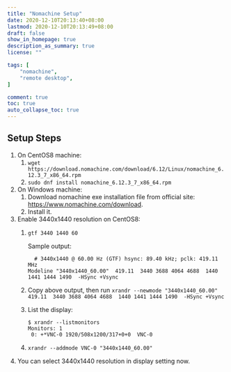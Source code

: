 ```yaml
---
title: "Nomachine Setup"
date: 2020-12-10T20:13:40+08:00
lastmod: 2020-12-10T20:13:49+08:00
draft: false
show_in_homepage: true
description_as_summary: true
license: ""

tags: [
    "nomachine",
    "remote desktop",
]

comment: true
toc: true
auto_collapse_toc: true
---
```


## Setup Steps

1. On CentOS8 machine:
   1. `wget https://download.nomachine.com/download/6.12/Linux/nomachine_6.12.3_7_x86_64.rpm`
   2. `sudo dnf install nomachine_6.12.3_7_x86_64.rpm`
2. On Windows machine:
   1. Download nomachine exe installation file from official site: https://www.nomachine.com/download.
   2. Install it.
3. Enable 3440x1440 resolution on CentOS8:
   1. `gtf 3440 1440 60`

        Sample output: 
        ```console
          # 3440x1440 @ 60.00 Hz (GTF) hsync: 89.40 kHz; pclk: 419.11 MHz
        Modeline "3440x1440_60.00"  419.11  3440 3688 4064 4688  1440 1441 1444 1490  -HSync +Vsync
        ```
    2. Copy above output, then run `xrandr --newmode "3440x1440_60.00"  419.11  3440 3688 4064 4688  1440 1441 1444 1490  -HSync +Vsync`
    3. List the display:

        ```console
        $ xrandr --listmonitors
        Monitors: 1
         0: +*VNC-0 1920/508x1200/317+0+0  VNC-0
        ```
    4. `xrandr --addmode VNC-0 "3440x1440_60.00"`
4. You can select 3440x1440 resolution in display setting now.